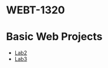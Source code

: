 # WEBT-1320

<h1>Basic Web Projects</h1>

<ul>
    <li><a href="lab2/index.html" target="_blank">Lab2</a></li>
    <li><a href="Lab3/index.html" target="_blank">Lab3</a></li>
</ul>
